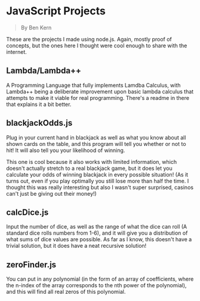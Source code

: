 # JavaScript Projects
> By Ben Kern

These are the projects I made using node.js. Again, mostly proof of concepts, but the ones here I thought were cool enough to share with the internet.

## Lambda/Lambda++
A Programming Language that fully implements Lamdba Calculus, with Lambda++ being a deliberate improvement upon basic lambda calculus that attempts to make it viable for real programming. There's a readme in there that explains it a bit better.

## blackjackOdds.js
Plug in your current hand in blackjack as well as what you know about all shown cards on the table, and this program will tell you whether or not to hit! It will also tell you your likelihood of winning.

This one is cool because it also works with limited information, which doesn't actually stretch to a real blackjack game, but it does let you calculate your odds of winning blackjack in every possible situation! (As it turns out, even if you play optimally you still lose more than half the time. I thought this was really interesting but also I wasn't super surprised, casinos can't just be giving out their money!)

## calcDice.js
Input the number of dice, as well as the range of what the dice can roll (A standard dice rolls numbers from 1-6), and it will give you a distribution of what sums of dice values are possible. As far as I know, this doesn't have a trivial solution, but it does have a neat recursive solution!

## zeroFinder.js
You can put in any polynomial (in the form of an array of coefficients, where the n-index of the array corresponds to the nth power of the polynomial), and this will find all real zeros of this polynomial.
